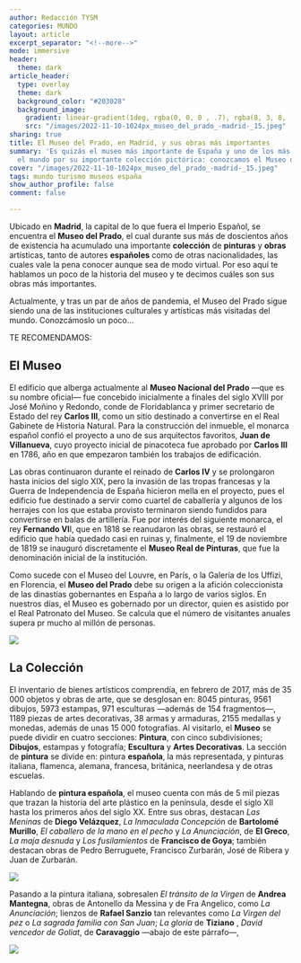 ```yaml
---
author: Redacción TYSM
categories: MUNDO
layout: article
excerpt_separator: "<!--more-->"
mode: immersive
header:
  theme: dark
article_header:
  type: overlay
  theme: dark
  background_color: "#203028"
  background_image:
    gradient: linear-gradient(1deg, rgba(0, 0, 0 , .7), rgba(8, 3, 8, .9))
    src: "/images/2022-11-10-1024px_museo_del_prado_-madrid-_15.jpeg"
sharing: true
title: El Museo del Prado, en Madrid, y sus obras más importantes
summary: 'Es quizás el museo más importante de España y uno de los más visitados en
  el mundo por su importante colección pictórica: conozcamos el Museo del Prado'
cover: "/images/2022-11-10-1024px_museo_del_prado_-madrid-_15.jpeg"
tags: mundo turismo museos españa
show_author_profile: false
comment: false

---
```

Ubicado en **Madrid**, la capital de lo que fuera el Imperio Español, se encuentra el **Museo del Prado**, el cual durante sus más de doscientos años de existencia ha acumulado una importante **colección** de **pinturas** y **obras** artísticas, tanto de autores **españoles** como de otras nacionalidades, las cuales vale la pena conocer aunque sea de modo virtual. Por eso aquí te hablamos un poco de la historia del museo y te decimos cuáles son sus obras más importantes.

Actualmente, y tras un par de años de pandemia, el Museo del Prado sigue siendo una de las instituciones culturales y artísticas más visitadas del mundo. Conozcámoslo un poco…

TE RECOMENDAMOS:

## El Museo

El edificio que alberga actualmente al **Museo Nacional del Prado** —que es su nombre oficial— fue concebido inicialmente a finales del siglo XVIII por José Moñino y Redondo, conde de Floridablanca y primer secretario de Estado del rey **Carlos III**, como un sitio destinado a convertirse en el Real Gabinete de Historia Natural. Para la construcción del inmueble, el monarca español confió el proyecto a uno de sus arquitectos favoritos, **Juan de Villanueva**, cuyo proyecto inicial de pinacoteca fue aprobado por **Carlos III** en 1786, año en que empezaron también los trabajos de edificación.

Las obras continuaron durante el reinado de **Carlos IV** y se prolongaron hasta inicios del siglo XIX, pero la invasión de las tropas francesas y la Guerra de Independencia de España hicieron mella en el proyecto, pues el edificio fue destinado a servir como cuartel de caballería y algunos de los herrajes con los que estaba provisto terminaron siendo fundidos para convertirse en balas de artillería. Fue por interés del siguiente monarca, el rey **Fernando VI**I, que en 1818 se reanudaron las obras, se restauró el edificio que había quedado casi en ruinas y, finalmente, el 19 de noviembre de 1819 se inauguró discretamente el **Museo Real de Pinturas**, que fue la denominación inicial de la institución.

Como sucede con el Museo del Louvre, en París, o la Galería de los Uffizi, en Florencia, el **Museo del Prado** debe su origen a la afición coleccionista de las dinastías gobernantes en España a lo largo de varios siglos. En nuestros días, el Museo es gobernado por un director, quien es asistido por el Real Patronato del Museo. Se calcula que el número de visitantes anuales supera pr mucho al millón de personas.

![](https://upload.wikimedia.org/wikipedia/commons/thumb/d/d2/Vista_general_Museo_del_Prado.JPG/1024px-Vista_general_Museo_del_Prado.JPG)

## La Colección

El inventario de bienes artísticos comprendía, en febrero de 2017, más de 35 000 objetos y obras de arte, que se desglosan en: 8045 pinturas, 9561 dibujos, 5973 estampas, 971 esculturas —además de 154 fragmentos—, 1189 piezas de artes decorativas, 38 armas y armaduras, 2155 medallas y monedas, además de unas 15 000 fotografías. Al visitarlo, el **Museo** se puede dividir en cuatro secciones: **Pintura**, con cinco subdivisiones; **Dibujos**, estampas y fotografía; **Escultura** y **Artes Decorativas**. La sección de **pintura** se divide en: pintura **española**, la más representada, y pinturas italiana, flamenca, alemana, francesa, británica, neerlandesa y de otras escuelas.

Hablando de **pintura española**, el museo cuenta con más de 5 mil piezas que trazan la historia del arte plástico en la península, desde el siglo XII hasta los primeros años del siglo XX. Entre sus obras, destacan _Las Meninas_ de **Diego Velázquez**, _La Inmaculada Concepción_ de **Bartolomé Murillo**, _El caballero de la mano en el pecho_ y _La Anunciación_, de **El Greco**, _La maja desnuda_ y _Los fusilamientos_ de **Francisco de Goya**; también destacan obras de Pedro Berruguete, Francisco Zurbarán, José de Ribera y Juan de Zurbarán.

![](https://upload.wikimedia.org/wikipedia/commons/thumb/9/99/Las_Meninas_01.jpg/889px-Las_Meninas_01.jpg)

Pasando a la pintura italiana, sobresalen _El tránsito de la Virgen_ de **Andrea Mantegna**, obras de Antonello da Messina y de Fra Angelico, como _La Anunciación_; lienzos de **Rafael Sanzio** tan relevantes como _La Virgen del pez_ o _La sagrada familia con San Juan_; _La gloria_ de **Tiziano** , _David vencedor de Goliat_, de **Caravaggio** —abajo de este párrafo—, 

![](https://upload.wikimedia.org/wikipedia/commons/thumb/6/6b/David_and_Goliath_by_Caravaggio.jpg/908px-David_and_Goliath_by_Caravaggio.jpg)